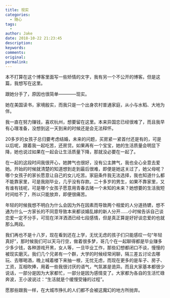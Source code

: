 ```yaml
---
title: 现实
categories:
  - 随心
tags:
  -
author: Jake
date: 2018-10-22 21:23:45
description:
keywords:
comments:
original:
permalink:
---
```


本不打算在这个博客里面写一些矫情的文字，我有另一个不公开的博客。但是这篇，我想写在这里。

<!--more-->

跟她分手了，原因也很简单————现实。

她在美国读书，家境殷实，而我只是一个出身农村普通家庭，从小与水稻、大地为伴。

我一直在努力赚钱，喜欢杭州，想要留在这里。本来异国恋已经很难了，而且我早有心理准备，没想到这一天到来的时候还是会无法释怀。

20多岁的女孩子总归要考虑结婚，未来的问题，买房紧一紧首付还是有的，可是以后呢，跟着我一起吃苦，还房贷。如果再有一个宝宝，她的生活质量会明显下降，她也说过如果在一起会让生活质量下降，那就没必要在一起了。

在一起的这段时间我很开心，她脾气也很好，没有公主脾气，我也全心全意去爱她。开始的时候就清楚的知道想到走到最后很难，即便是她这关过了，她父母呢？哪个女孩子的家长愿意让自己的女儿吃苦。家庭条件我无法选择，我也知道什么都不能靠家里，可是我刚毕业，几乎没有存款。二十多岁的男生，如果不靠家里，又有谁有钱呢，可是哪个女孩子愿意用青春去赌一个未知的未来？她想要的生活我短时间给不了，所以只能放弃，即便很痛苦。

年轻的时候我想不明白为什么会因为外在因素而导致两个相爱的人分道扬镳，想不通为什么一方家长的不同意导致本来都谈婚乱嫁的新人分开……小时候告诉自己谈恋爱一定不分手，可现在洋洋洒洒已经七段感情，但是真正算是好好谈恋爱的也就那么两段。

我们再也不是十八岁，现在看到还在上学，无忧无虑的孩子们只能感叹一句“年轻真好”，那时候我们可以天马行空，做着很多梦，哥几个在一起聊得都是毕业赚多少多少钱，各种游戏开黑，女人等，一旦毕业工作，那些幻想都闭口不谈，慢慢的被现实磨灭。我们几个兄弟有一个群，大学的时候经常闲聊，隔三差五讨论去哪玩、去哪喝酒，晚上喊着楼下来抽一根，无忧无虑，而现在更多的是车子、房子、工资，互相吹捧，用着一些我很讨厌的语气，气氛甚是诡异。而且大家基本都很少说话，一部分是因为大家都忙，一部分是因为感情变了。大家都为各自的生活忙碌奔波，王小波说过：“生活就是个缓慢受锤的过程”。

愿那些跟我一样，在大城市挣扎的人们都不会被这魔幻的地方所抛弃。
